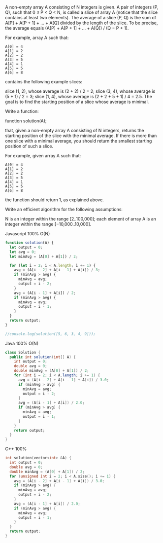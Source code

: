 A non-empty array A consisting of N integers is given. A pair of integers (P, Q), such that 0 ≤ P < Q < N, is called a slice of array A (notice that the slice contains at least two elements). The average of a slice (P, Q) is the sum of A[P] + A[P + 1] + ... + A[Q] divided by the length of the slice. To be precise, the average equals (A[P] + A[P + 1] + ... + A[Q]) / (Q − P + 1).

For example, array A such that:

    A[0] = 4
    A[1] = 2
    A[2] = 2
    A[3] = 5
    A[4] = 1
    A[5] = 5
    A[6] = 8
contains the following example slices:

slice (1, 2), whose average is (2 + 2) / 2 = 2;
slice (3, 4), whose average is (5 + 1) / 2 = 3;
slice (1, 4), whose average is (2 + 2 + 5 + 1) / 4 = 2.5.
The goal is to find the starting position of a slice whose average is minimal.

Write a function:

function solution(A);

that, given a non-empty array A consisting of N integers, returns the starting position of the slice with the minimal average. If there is more than one slice with a minimal average, you should return the smallest starting position of such a slice.

For example, given array A such that:

    A[0] = 4
    A[1] = 2
    A[2] = 2
    A[3] = 5
    A[4] = 1
    A[5] = 5
    A[6] = 8
the function should return 1, as explained above.

Write an efficient algorithm for the following assumptions:

N is an integer within the range [2..100,000];
each element of array A is an integer within the range [−10,000..10,000].

Javascript 100% O(N)
```javascript
function solution(A) {
  let output = 0;
  let avg = 0;
  let minAvg = (A[0] + A[1]) / 2;

  for (let i = 2; i < A.length; i += 1) {
    avg = (A[i - 2] + A[i - 1] + A[i]) / 3;
    if (minAvg > avg) {
      minAvg = avg;
      output = i - 2;
    }
    avg = (A[i - 1] + A[i]) / 2;
    if (minAvg > avg) {
      minAvg = avg;
      output = i - 1;
    }
  }
  return output;
}

//console.log(solution([5, 6, 3, 4, 9]));
```


Java 100% O(N)
```java
class Solution {
  public int solution(int[] A) {
    int output = 0;
    double avg = 0;
    double minAvg = (A[0] + A[1]) / 2;
    for (int i = 2; i < A.length; i += 1) {
      avg = (A[i - 2] + A[i - 1] + A[i]) / 3.0;
      if (minAvg > avg) {
        minAvg = avg;
        output = i - 2;
      }
      avg = (A[i - 1] + A[i]) / 2.0;
      if (minAvg > avg) {
        minAvg = avg;
        output = i - 1;
      }
    }
    return output;
  }
}
```


C++ 100%
```c++
int solution(vector<int> &A) {
  int output = 0;
  double avg = 0;
  double minAvg = (A[0] + A[1]) / 2;
  for (unsigned int i = 2; i < A.size(); i += 1) {
    avg = (A[i - 2] + A[i - 1] + A[i]) / 3.0;
    if (minAvg > avg) {
      minAvg = avg;
      output = i - 2;
    }
    avg = (A[i - 1] + A[i]) / 2.0;
    if (minAvg > avg) {
      minAvg = avg;
      output = i - 1;
    }
  }
  return output;
}
```